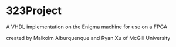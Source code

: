 # 323Project
A VHDL implementation on the Enigma machine for use on a FPGA

created by Malkolm Alburquenque and Ryan Xu of McGill University
